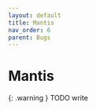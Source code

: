 ```yaml
---
layout: default
title: Mantis
nav_order: 6
parent: Bugs
---
```


# Mantis

{: .warning }
TODO write
